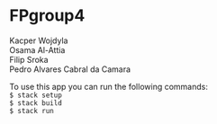# FPgroup4

Kacper Wojdyla <br />
Osama Al-Attia <br />
Filip Sroka <br />
Pedro Alvares Cabral da Camara <br />

To use this app you can run the following commands: <br />
`$ stack setup`  
`$ stack build`  
`$ stack run`
